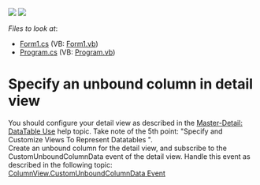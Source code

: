 <!-- default badges list -->
[![](https://img.shields.io/badge/Open_in_DevExpress_Support_Center-FF7200?style=flat-square&logo=DevExpress&logoColor=white)](https://supportcenter.devexpress.com/ticket/details/E1513)
[![](https://img.shields.io/badge/📖_How_to_use_DevExpress_Examples-e9f6fc?style=flat-square)](https://docs.devexpress.com/GeneralInformation/403183)
<!-- default badges end -->
<!-- default file list -->
*Files to look at*:

* [Form1.cs](./CS/WindowsApplication1/Form1.cs) (VB: [Form1.vb](./VB/WindowsApplication1/Form1.vb))
* [Program.cs](./CS/WindowsApplication1/Program.cs) (VB: [Program.vb](./VB/WindowsApplication1/Program.vb))
<!-- default file list end -->
# Specify an unbound column in detail view


<p>You should configure your detail view as described in the <a href="http://documentation.devexpress.com/#WindowsForms/CustomDocument731">Master-Detail: DataTable Use</a> help topic. Take note of the 5th point: "Specify and Customize Views To Represent Datatables ". <br />
Create an unbound column for the detail view, and subscribe to the CustomUnboundColumnData event of the detail view. Handle this event as described in the following topic:<br />
<a href="http://documentation.devexpress.com/#WindowsForms/DevExpressXtraGridViewsBaseColumnView_CustomUnboundColumnDatatopic">ColumnView.CustomUnboundColumnData Event </a></p>

<br/>



